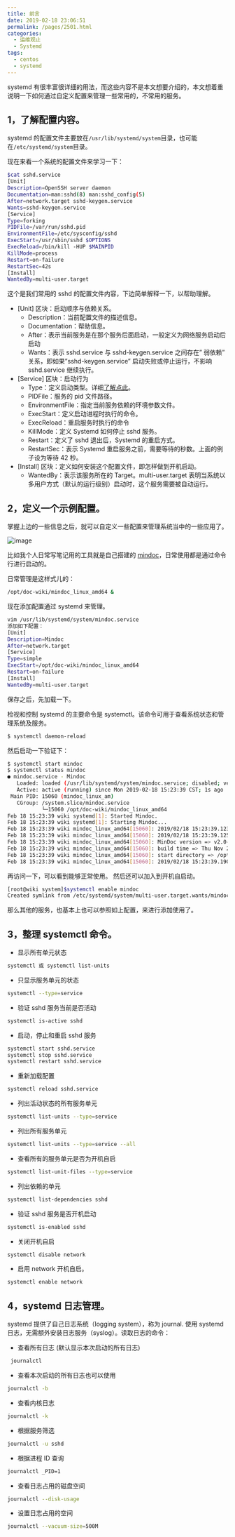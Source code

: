 ```yaml
---
title: 前言
date: 2019-02-18 23:06:51
permalink: /pages/2501.html
categories:
  - 运维观止
  - Systemd
tags:
  - centos
  - systemd
---
```


systemd 有很丰富很详细的用法，而这些内容不是本文想要介绍的，本文想着重说明一下如何通过自定义配置来管理一些常用的，不常用的服务。



## 1，了解配置内容。



systemd 的配置文件主要放在`/usr/lib/systemd/system`目录，也可能在`/etc/systemd/system`目录。



现在来看一个系统的配置文件来学习一下：



```sh
$cat sshd.service
[Unit]
Description=OpenSSH server daemon
Documentation=man:sshd(8) man:sshd_config(5)
After=network.target sshd-keygen.service
Wants=sshd-keygen.service
[Service]
Type=forking
PIDFile=/var/run/sshd.pid
EnvironmentFile=/etc/sysconfig/sshd
ExecStart=/usr/sbin/sshd $OPTIONS
ExecReload=/bin/kill -HUP $MAINPID
KillMode=process
Restart=on-failure
RestartSec=42s
[Install]
WantedBy=multi-user.target
```



这个是我们常用的 sshd 的配置文件内容，下边简单解释一下，以帮助理解。



- [Unit] 区块：启动顺序与依赖关系。
  - Description：当前配置文件的描述信息。
  - Documentation：帮助信息。
  - After：表示当前服务是在那个服务后面启动，一般定义为网络服务启动后启动
  - Wants：表示 sshd.service 与 sshd-keygen.service 之间存在” 弱依赖” 关系，即如果”sshd-keygen.service” 启动失败或停止运行，不影响 sshd.service 继续执行。
- [Service] 区块：启动行为
  - Type：定义启动类型。详细[了解点此](https://wiki.archlinux.org/index.php/systemd_(简体中文)#服务类型)。
  - PIDFile：服务的 pid 文件路径。
  - EnvironmentFile：指定当前服务依赖的环境参数文件。
  - ExecStart：定义启动进程时执行的命令。
  - ExecReload：重启服务时执行的命令
  - KillMode：定义 Systemd 如何停止 sshd 服务。
  - Restart：定义了 sshd 退出后，Systemd 的重启方式。
  - RestartSec：表示 Systemd 重启服务之前，需要等待的秒数。上面的例子设为等待 42 秒。
- [Install] 区块：定义如何安装这个配置文件，即怎样做到开机启动。
  - WantedBy：表示该服务所在的 Target。multi-user.target 表明当系统以多用户方式（默认的运行级别）启动时，这个服务需要被自动运行。



## 2，定义一个示例配置。



掌握上边的一些信息之后，就可以自定义一些配置来管理系统当中的一些应用了。





![image](https://tva3.sinaimg.cn/large/008k1Yt0ly1gs3jllel45j30nh0z7kjl.jpg)





比如我个人日常写笔记用的工具就是自己搭建的 [mindoc](https://wiki.eryajf.net/pages/1614.html)，日常使用都是通过命令行进行启动的。



日常管理是这样式儿的：



```sh
/opt/doc-wiki/mindoc_linux_amd64 &
```



现在添加配置通过 systemd 来管理。



```sh
vim /usr/lib/systemd/system/mindoc.service
添加如下配置：
[Unit]
Description=Mindoc
After=network.target
[Service]
Type=simple
ExecStart=/opt/doc-wiki/mindoc_linux_amd64
Restart=on-failure
[Install]
WantedBy=multi-user.target
```



保存之后，先加载一下。



检视和控制 systemd 的主要命令是 systemctl。该命令可用于查看系统状态和管理系统及服务。



```sh
$ systemctl daemon-reload
```



然后启动一下验证下：



```sh
$ systemctl start mindoc
$ systemctl status mindoc
● mindoc.service - Mindoc
   Loaded: loaded (/usr/lib/systemd/system/mindoc.service; disabled; vendor preset: disabled)
   Active: active (running) since Mon 2019-02-18 15:23:39 CST; 1s ago
 Main PID: 15060 (mindoc_linux_am)
   CGroup: /system.slice/mindoc.service
           └─15060 /opt/doc-wiki/mindoc_linux_amd64
Feb 18 15:23:39 wiki systemd[1]: Started Mindoc.
Feb 18 15:23:39 wiki systemd[1]: Starting Mindoc...
Feb 18 15:23:39 wiki mindoc_linux_amd64[15060]: 2019/02/18 15:23:39.123 [I] [command.go:34]  正在初始化数据库配置.
Feb 18 15:23:39 wiki mindoc_linux_amd64[15060]: 2019/02/18 15:23:39.125 [I] [command.go:86]  数据库初始化完成.
Feb 18 15:23:39 wiki mindoc_linux_amd64[15060]: MinDoc version => v2.0-beta.2
Feb 18 15:23:39 wiki mindoc_linux_amd64[15060]: build time => Thu Nov 29 09:01:12 UTC 2018
Feb 18 15:23:39 wiki mindoc_linux_amd64[15060]: start directory => /opt/doc-wiki/mindoc_linux_amd64
Feb 18 15:23:39 wiki mindoc_linux_amd64[15060]: 2019/02/18 15:23:39.190 [I] [asm_amd64.s:1333]  http server Running on http://:8181
```



再访问一下，可以看到能够正常使用。
然后还可以加入到开机自启动。



```sh
[root@wiki system]$systemctl enable mindoc
Created symlink from /etc/systemd/system/multi-user.target.wants/mindoc.service to /usr/lib/systemd/system/mindoc.service.
```



那么其他的服务，也基本上也可以参照如上配置，来进行添加使用了。



## 3，整理 systemctl 命令。



- 显示所有单元状态



```sh
systemctl 或 systemctl list-units
```



- 只显示服务单元的状态



```sh
systemctl --type=service
```



- 验证 sshd 服务当前是否活动



```sh
systemctl is-active sshd
```



- 启动，停止和重启 sshd 服务



```sh
systemctl start sshd.service
systemctl stop sshd.service
systemctl restart sshd.service
```



- 重新加载配置



```sh
systemctl reload sshd.service
```



- 列出活动状态的所有服务单元



```sh
systemctl list-units --type=service
```



- 列出所有服务单元



```sh
systemctl list-units --type=service --all
```



- 查看所有的服务单元是否为开机自启



```sh
systemctl list-unit-files --type=service
```



- 列出依赖的单元



```sh
systemctl list-dependencies sshd
```



- 验证 sshd 服务是否开机启动



```sh
systemctl is-enabled sshd
```



- 关闭开机自启



```sh
systemctl disable network
```



- 启用 network 开机自启。



```sh
systemctl enable network
```



## 4，systemd 日志管理。



systemd 提供了自己日志系统（logging system），称为 journal. 使用 systemd 日志，无需额外安装日志服务（syslog）。读取日志的命令：



- 查看所有日志 (默认显示本次启动的所有日志)



```sh
 journalctl
```



- 查看本次启动的所有日志也可以使用



```sh
journalctl -b
```



- 查看内核日志



```sh
journalctl -k
```



- 根据服务筛选



```sh
journalctl -u sshd
```



- 根据进程 ID 查询



```sh
journalctl _PID=1
```



- 查看日志占用的磁盘空间



```sh
journalctl --disk-usage
```



- 设置日志占用的空间



```sh
journalctl --vacuum-size=500M
```
